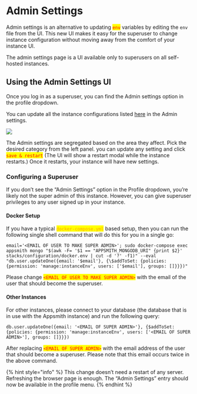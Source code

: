 # Admin Settings

Admin settings is an alternative to updating <mark style="color:red;">`env`</mark> variables by editing the `env` file from the UI. This new UI makes it easy for the superuser to change instance configuration without moving away from the comfort of your instance UI.

The admin settings page is a UI available only to superusers on all self-hosted instances.

## Using the Admin Settings UI

Once you log in as a superuser, you can find the Admin settings option in the profile dropdown.

You can update all the instance configurations listed [here](https://docs.appsmith.com/setup/instance-configuration) in the Admin settings.

![](../../.gitbook/assets/Admin\_settings.png)

The Admin settings are segregated based on the area they affect. Pick the desired category from the left panel. you can update any setting and click <mark style="color:red;">`save & restart`</mark> (The UI will show a restart modal while the instance restarts.) Once it restarts, your instance will have new settings.

### Configuring a Superuser

If you don’t see the “Admin Settings” option in the Profile dropdown, you’re likely not the super admin of this instance. However, you can give superuser privileges to any user signed up in your instance.

#### Docker Setup

If you have a typical <mark style="color:orange;">`docker-compose.yml`</mark> based setup, then you can run the following single shell command that will do this for you in a single go:

```
email='<EMAIL OF USER TO MAKE SUPER ADMIN>'; sudo docker-compose exec appsmith mongo "$(awk -F= '$1 == "APPSMITH_MONGODB_URI" {print $2}' stacks/configuration/docker.env | cut -d '?' -f1)" --eval "db.user.updateOne({email: '$email'}, {\$addToSet: {policies: {permission: 'manage:instanceEnv', users: ['$email'], groups: []}}})"
```

Please change <mark style="color:red;">`<EMAIL OF USER TO MAKE SUPER ADMIN>`</mark> with the email of the user that should become the superuser.

#### Other Instances

For other instances, please connect to your database (the database that is in use with the Appsmith instance) and run the following query:&#x20;

```
db.user.updateOne({email: '<EMAIL OF SUPER ADMIN>'}, {$addToSet: {policies: {permission: 'manage:instanceEnv', users: ['<EMAIL OF SUPER ADMIN>'], groups: []}}})
```

After replacing <mark style="color:red;">`<EMAIL OF SUPER ADMIN>`</mark> with the email address of the user that should become a superuser. Please note that this email occurs twice in the above command.

{% hint style="info" %}
This change doesn’t need a restart of any server. Refreshing the browser page is enough. The “Admin Settings” entry should now be available in the profile menu.
{% endhint %}

